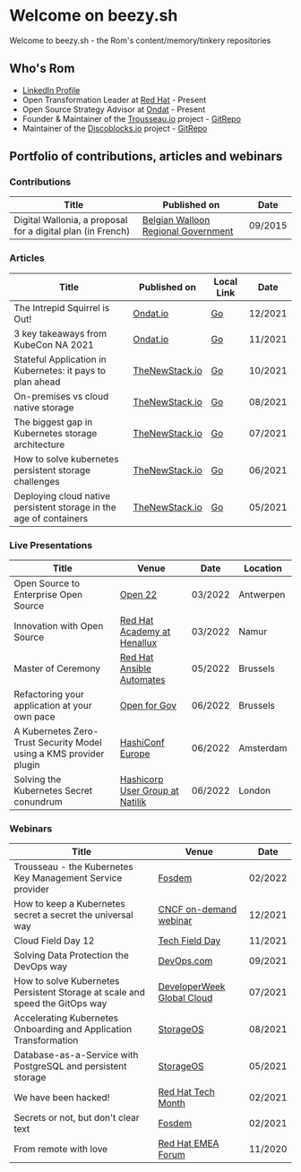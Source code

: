 # Welcome on beezy.sh 

Welcome to beezy.sh - the Rom's content/memory/tinkery repositories

## Who's Rom
* [LinkedIn Profile](https://www.linkedin.com/in/rvandepoel/)
* Open Transformation Leader at [Red Hat](https://www.redhat.com/en) - Present
* Open Source Strategy Advisor at [Ondat](https://ondat.io) - Present
* Founder & Maintainer of the [Trousseau.io](https://trousseau.io) project - [GitRepo](https://github.com/ondat/trousseau)
* Maintainer of the [Discoblocks.io](https://discoblocks.io) project - [GitRepo](https://github.com/ondat/discoblocks)

## Portfolio of contributions, articles and webinars
### Contributions
|Title|Published on|Date|
|-----|----|----|
|Digital Wallonia, a proposal for a digital plan (in French)|[Belgian Walloon Regional Government](https://content.digitalwallonia.be/post/20180322085717/Plan-du-Num%C3%A9rique_Rapport-du-Conseil-du-Num%C3%A9rique_VF.pdf)|09/2015|

### Articles
|Title|Published on|Local Link|Date|
|-----|------------|----------|----|
|The Intrepid Squirrel is Out!|[Ondat.io](https://www.ondat.io/blog/the-intrepid-squirrel-is-out)|[Go](202112-article-the_intrepid_squirrel_is_out.md)|12/2021|
|3 key takeaways from KubeCon NA 2021|[Ondat.io](https://www.ondat.io/blog/top-3-key-takeaway-from-kubecon-na-2021)|[Go](202111-article-3_key_takeaways_from_kubecon_na_2021.md)|11/2021|
|Stateful Application in Kubernetes: it pays to plan ahead|[TheNewStack.io](https://thenewstack.io/why-plan-stateful-application-storage/)|[Go](202110-article-stateful_application_in_kubernetes_it_pays_to_plan_ahead.md)|10/2021|
|On-premises vs cloud native storage|[TheNewStack.io](https://thenewstack.io/on-premises-vs-cloud-native-storage/)|[Go](202108-article-on-premises_vs_cloud_native_storage.md)|08/2021|
|The biggest gap in Kubernetes storage architecture|[TheNewStack.io](https://thenewstack.io/whats-the-biggest-gap-in-kubernetes-storage-architecture/)|[Go](202107-article-the_biggest_gap-in_kubernetes_storage_architecture.md)|07/2021|
|How to solve kubernetes persistent storage challenges|[TheNewStack.io](https://thenewstack.io/how-to-solve-kubernetes-persistent-storage-challenges/)|[Go](202106-article-how_to_solve_kubernetes_persistent_storage_challenges.md)|06/2021|
|Deploying cloud native persistent storage in the age of containers|[TheNewStack.io](https://thenewstack.io/deploying-cloud-native-persistent-storage-in-the-age-of-containers/)|[Go](202105-article-deploying_cloud_native_persistent_storage_in_the_age_of_containers.md)|05/2021|

### Live Presentations
|Title|Venue|Date|Location|
|-----|----|----|--------|
|Open Source to Enterprise Open Source|[Open 22](https://kangaroot.net/events/open22)|03/2022|Antwerpen|
|Innovation with Open Source|[Red Hat Academy at Henallux](https://www.redhat.com/en/events/red-hat-academy-session-belgium)|03/2022|Namur|
|Master of Ceremony|[Red Hat Ansible Automates](https://events.redhat.com/profile/form/index.cfm?PKformID=0x540285abcd#agenda)|05/2022|Brussels|
|Refactoring your application at your own pace|[Open for Gov](https://kangaroot.net/events/open-gov)|06/2022|Brussels|
|A Kubernetes Zero-Trust Security Model using a KMS provider plugin|[HashiConf Europe](https://hashiconf-europe-2022.sessionize.com/session/328785)|06/2022|Amsterdam|
|Solving the Kubernetes Secret conundrum|[Hashicorp User Group at Natilik](https://www.meetup.com/London-HashiCorp-User-Group/events/285864430/)|06/2022|London|

### Webinars
|Title|Venue|Date|
|-----|----|----|
Trousseau - the Kubernetes Key Management Service provider|[Fosdem](https://fosdem.org/2022/schedule/event/security_trousseau/)|02/2022|
How to keep a Kubernetes secret a secret the universal way|[CNCF on-demand webinar](https://www.youtube.com/watch?v=c2yMlNvhf5U&t)|12/2021|
Cloud Field Day 12|[Tech Field Day](https://techfieldday.com/appearance/ondat-presents-at-cloud-field-day-12/)|11/2021|
Solving Data Protection the DevOps way|[DevOps.com](https://webinars.devops.com/solving-data-protection-the-devops-way)|09/2021|
How to solve Kubernetes Persistent Storage at scale and speed the GitOps way|[DeveloperWeek Global Cloud](https://emamo.com/event/developerweek-global-cloud-2021/r/speaker/romuald-vandepoel)|07/2021|
Accelerating Kubernetes Onboarding and Application Transformation|[StorageOS](https://info.ondat.io/accelerating-kubernetes-onboarding-and-application-transformation-on-demand)|08/2021|
Database-as-a-Service with PostgreSQL and persistent storage|[StorageOS](https://info.ondat.io/on-demand-webinar-database-as-a-service-with-postgresql-and-persistent-storage-download)|05/2021|
We have been hacked!|[Red Hat Tech Month](https://www.youtube.com/watch?v=NhleEdvAI_Y)|02/2021|
Secrets or not, but don't clear text|[Fosdem](https://archive.fosdem.org/2021/schedule/event/kubernetes_secret_management/)|02/2021|
From remote with love|[Red Hat EMEA Forum](https://www.redhat.com/en/forums/emea/benelux-track)|11/2020|